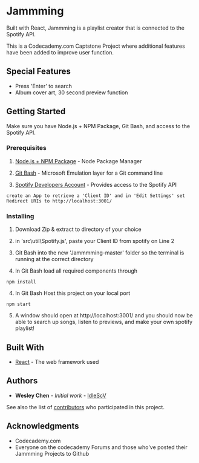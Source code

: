 # Jammming

Built with React, Jammming is a playlist creator that is connected to the Spotify API. 

This is a Codecademy.com Captstone Project where additional features have been added to improve user function.

## Special Features

* Press 'Enter' to search
* Album cover art, 30 second preview function

## Getting Started

Make sure you have Node.js + NPM Package, Git Bash, and access to the Spotify API. 

### Prerequisites

1) [Node.js + NPM Package](https://wsvincent.com/install-node-js-npm-windows/) - Node Package Manager 

2) [Git Bash](https://gitforwindows.org/) - Microsoft Emulation layer for a Git command line

3) [Spotify Developers Account](https://developer.spotify.com/dashboard/applications) - Provides access to the Spotify API
```
create an App to retrieve a 'Client ID' and in 'Edit Settings' set Redirect URIs to http://localhost:3001/
```
### Installing

1) Download Zip & extract to directory of your choice

2) in 'src\util\Spotify.js', paste your Client ID from spotify on Line 2

2) Git Bash into the new 'Jammmming-master' folder so the terminal is running at the  correct directory

3) In Git Bash load all required components through 
```
npm install
```

4) In Git Bash Host this project on your local port
```
npm start
```

5) A window should open at http://localhost:3001/ and you should now be able to search up songs, listen to previews, and make your own spotify playlist!


## Built With

* [React](http://www.dropwizard.io/1.0.2/docs/) - The web framework used

## Authors

* **Wesley Chen** - *Initial work* - [IdleScV](https://github.com/IdleScV)

See also the list of [contributors](https://github.com/IdleScV/Jammming/contributors) who participated in this project.


## Acknowledgments

* Codecademy.com
* Everyone on the codecademy Forums and those who've posted their Jammming Projects to Github

